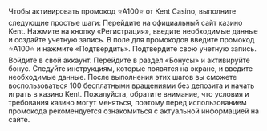 Чтобы активировать промокод ⭐️A100⭐️ от Kent Casino, выполните следующие простые шаги:
Перейдите на официальный сайт казино Kent.
Нажмите на кнопку «Регистрация», введите необходимые данные и создайте учетную запись.
В поле для промокодов введите промокод ⭐️A100⭐️ и нажмите «Подтвердить».
Подтвердите свою учетную запись.
Войдите в свой аккаунт.
Перейдите в раздел «Бонусы» и активируйте бонус.
Следуйте инструкциям, которые появятся на экране, и введите необходимые данные.
После выполнения этих шагов вы сможете воспользоваться 100 бесплатными вращениями без депозита и начать играть в казино Kent.
Пожалуйста, обратите внимание, что условия и требования казино могут меняться, поэтому перед использованием промокода рекомендуется ознакомиться с актуальной информацией на сайте.
